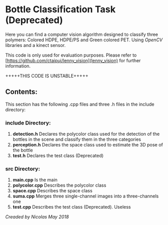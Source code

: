# Bottle Classification Task (Deprecated)
Here you can find a computer vision algorithm designed to classify three polymers: Colored HDPE, HDPE/PS and Green colored PET. Using *OpenCV* libraries and a kinect sensor. 

This code is only used for evaluation purposes. Please refer to [https://github.com/ctaipuj/lenny_vision](lenny_vision) for further information.

+++++THIS CODE IS UNSTABLE+++++

## Contents:
This section has the following .cpp files and three .h files in the include directory:
### include Directory:
1. **detection.h** Declares the polycolor class used for the detection of the bottles in the scene and classify them in the three categories
2. **perception.h** Declares the space class used to estimate the 3D pose of the bottle
3. **test.h** Declares the test class (Deprecated)
### src Directory:
1. **main.cpp** Is the main
2. **polycolor.cpp** Describes the polycolor class
3. **space.cpp** Describes the space class
4. **suma.cpp** Merges three single-channel images into a three-channels one
5. **test.cpp** Describes the test class (Deprecated). Useless

*Creaded by Nicolas May 2018*

